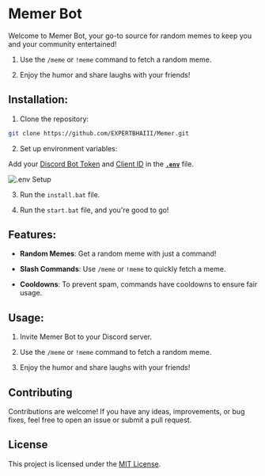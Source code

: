 # Memer Bot

Welcome to Memer Bot, your go-to source for random memes to keep you and your community entertained!

1. Use the `/meme` or `!meme` command to fetch a random meme.

2. Enjoy the humor and share laughs with your friends!

## Installation:

1. Clone the repository:

```bash
git clone https://github.com/EXPERTBHAIII/Memer.git
```

2. Set up environment variables:

Add your [Discord Bot Token](https://iili.io/JsAxawv.png) and [Client ID](https://iili.io/JsAzLes.png) in the [**`.env`**](https://iili.io/JsAAXja.png) file.

  

![.env Setup](https://iili.io/JsAytgp.gif)

  

3. Run the `install.bat` file.


4. Run the `start.bat` file, and you're good to go!


## Features:

-  **Random Memes**: Get a random meme with just a command!

  

-  **Slash Commands**: Use `/meme` or `!meme` to quickly fetch a meme.

  

-  **Cooldowns**: To prevent spam, commands have cooldowns to ensure fair usage.

## Usage:

1. Invite Memer Bot to your Discord server.

2.  Use the  `/meme`  or  `!meme`  command to fetch a random meme.
    
3.  Enjoy the humor and share laughs with your friends!
  

## Contributing
Contributions are welcome! If you have any ideas, improvements, or bug fixes, feel free to open an issue or submit a pull request.

## License
This project is licensed under the [MIT License](https://github.com/EXPERTBHAIII/Memer/blob/main/LICENSE).
